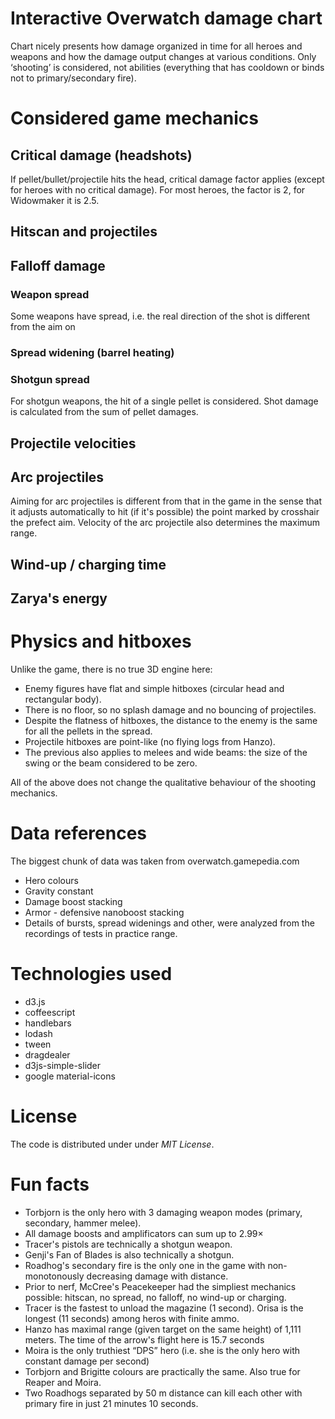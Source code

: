# Interactive Overwatch damage chart

Chart nicely presents how damage organized in time
for all heroes and weapons
and how the damage output changes at various conditions.
Only ‘shooting’ is considered,
not abilities (everything that has cooldown or
binds not to primary/secondary fire).

# Considered game mechanics

## Critical damage (headshots)
If pellet/bullet/projectile hits the head,
critical damage factor applies (except for heroes with no critical damage).
For most heroes, the factor is 2, for Widowmaker it is 2.5.

## Hitscan and projectiles

## Falloff damage

### Weapon spread
Some weapons have spread, i.e. the real direction of the shot
is different from the aim on 

### Spread widening (barrel heating)

### Shotgun spread
For shotgun weapons, the hit of a single pellet is considered.
Shot damage is calculated from the sum of pellet damages.

## Projectile velocities

## Arc projectiles
Aiming for arc projectiles is different from that in the game
in the sense that it adjusts automatically to hit (if it's possible)
the point marked by crosshair the prefect aim.
Velocity of the arc projectile also determines the maximum range.

## Wind-up / charging time

## Zarya's energy


# Physics and hitboxes

Unlike the game, there is no true 3D engine here:

- Enemy figures have flat and simple hitboxes (circular head and rectangular body).
- There is no floor, so no splash damage and no bouncing of projectiles.
- Despite the flatness of hitboxes,
the distance to the enemy is the same
for all the pellets in the spread.
- Projectile hitboxes are point-like (no flying logs from Hanzo).
- The previous also applies to melees and wide beams:
the size of the swing or the beam considered to be zero.

All of the above does not change
the qualitative behaviour of the shooting mechanics.


# Data references

The biggest chunk of data was taken from overwatch.gamepedia.com
- Hero colours
- Gravity constant
- Damage boost stacking
- Armor - defensive nanoboost stacking
- Details of bursts, spread widenings and other,
were analyzed from the recordings of tests in practice range.


# Technologies used

- d3.js
- coffeescript
- handlebars
- lodash
- tween
- dragdealer
- d3js-simple-slider
- google material-icons

# License

The code is distributed under under *MIT License*.


# Fun facts

- Torbjorn is the only hero with 3 damaging weapon modes (primary, secondary, hammer melee).
- All damage boosts and amplificators can sum up to 2.99×
- Tracer's pistols are technically a shotgun weapon.
- Genji's Fan of Blades is also technically a shotgun.
- Roadhog's secondary fire is the only one in the game with non-monotonously decreasing damage with distance.
- Prior to nerf, McCree's Peacekeeper had the simpliest mechanics possible:
hitscan, no spread, no falloff, no wind-up or charging.
- Tracer is the fastest to unload the magazine (1 second).
Orisa is the longest (11 seconds) among heros with finite ammo.
- Hanzo has maximal range (given target on the same height) of 1,111 meters.
The time of the arrow's flight here is 15.7 seconds
- Moira is the only truthiest “DPS” hero
(i.e. she is the only hero with constant damage per second)
- Torbjorn and Brigitte colours are practically the same. Also true for Reaper and Moira.
- Two Roadhogs separated by 50 m distance can kill each other with primary fire 
in just 21 minutes 10 seconds.

